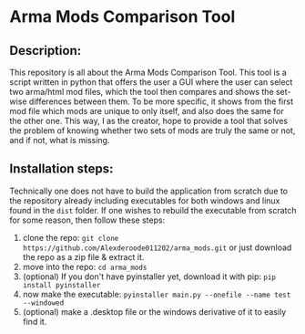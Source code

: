 # Arma Mods Comparison Tool

## Description:
This repository is all about the Arma Mods Comparison Tool. This tool is a script written in python that offers the user a GUI where the user can select two arma/html mod files, which the tool then compares and shows the set-wise differences between them. To be more specific, it shows from the first mod file which mods are unique to only itself, and also does the same for the other one. This way, I as the creator, hope to provide a tool that solves the problem of knowing whether two sets of mods are truly the same or not, and if not, what is missing.

## Installation steps:
Technically one does not have to build the application from scratch due to the repository already including executables for both windows and linux found in the `dist` folder. If one wishes to rebuild the executable from scratch for some reason, then follow these steps:

1. clone the repo: `git clone https://github.com/Alexderoode011202/arma_mods.git` or just download the repo as a zip file & extract it.
2. move into the repo: `cd arma_mods`
3. (optional) If you don't have pyinstaller yet, download it with pip: `pip install pyinstaller`
4. now make the executable: `pyinstaller main.py --onefile --name test --windowed`
5. (optional) make a .desktop file or the windows derivative of it to easily find it.